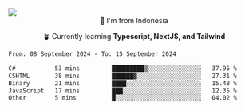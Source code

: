 
<img align = "center" src="https://readme-typing-svg.herokuapp.com?font=Fira+Code&size=25&pause=1000&color=00F713&center=true&vCenter=true&random=false&width=850&height=70&lines=Hi+There+%F0%9F%91%8B%2C+Im+Julian+Caesar;"/>
<br>

<div align = "center">
  📌 I'm from Indonesia
  
  🪴 Currently learning **Typescript, NextJS, and Tailwind**
</div>

<!--START_SECTION:waka-->

```txt
From: 08 September 2024 - To: 15 September 2024

C#           53 mins         █████████▒░░░░░░░░░░░░░░░   37.95 %
CSHTML       38 mins         ██████▓░░░░░░░░░░░░░░░░░░   27.31 %
Binary       21 mins         ████░░░░░░░░░░░░░░░░░░░░░   15.48 %
JavaScript   17 mins         ███░░░░░░░░░░░░░░░░░░░░░░   12.35 %
Other        5 mins          █░░░░░░░░░░░░░░░░░░░░░░░░   04.02 %
```

<!--END_SECTION:waka-->
